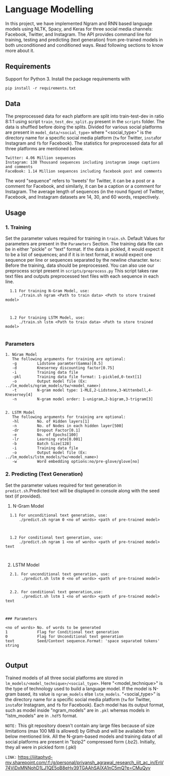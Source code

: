 # Language Modelling
In this project, we have implemented Ngram and RNN based language models using NLTK, Spacy, and Keras for three social media channels: Facebook, Twitter, and Instagram. The API provides command line for training, testing and predicting (text generation) from pre-trained models in both unconditioned and conditioned ways. Read following sections to know more about it.    

## Requirements

Support for Python 3. Install the package requirements with
```console
pip install -r requirements.txt
```

## Data

The preprocessed data for each platform are split into train-test-dev in ratio 8:1:1 using script ```train_test_dev_split.py``` present in the ```scripts``` folder. The data is shuffled before doing the splits. Divided for various social platforms are present in ```model_data/<social_type>``` where "<social_type>" is the directory name for a specific social media platform (```tw``` for Twitter, ```insta```for Instagram and ```fb``` for Facebook). 
The statistics for preprocessed data for all three platforms are mentioned below.
```
Twitter: 4.06 Million sequences
Instagram: 138 Thousand sequences including instagram image captions and comments 
FaceBook: 1.14 Million sequences including facebook post and comments
```
The word "sequence" refers to 'tweets' for Twitter, it can be a post or a comment for Facebook, and similarly, it can be a caption or a comment for Instagram. The average length of sequences (in the round figure) of Twitter, Facebook, and Instagram datasets are 14, 30, and 60 words, respectively.

## Usage

### 1. Training

Set the parameter values required for training in ```train.sh```. Default Values for parameters are present in the ```Parameters``` Section. The training data file can be in either "pickle" or "text" format. If the data is pickled, it would expect it to be a list of sequences; and if it is in text format, it would expect one sequence per line or sequences separated by the newline character. 
```Note:``` Before the training, data should be preprocessed. You can also use our preprocess script present in ```scripts/preprocess.py``` This script takes raw text files and outputs preprocessed text files with each sequence in each line. 
```
  1.1 For training N-Gram Model, use:
      ./train.sh ngram <Path to train data> <Path to store trained model>
      
    
  
  1.2 For training LSTM Model, use:
      ./train.sh lstm <Path to train data> <Path to store trained model>
     
```
### Parameters
``` 
1. NGram Model
   The following arguments for training are optional:
   -g         Lidstone paramter(Gamma)[0.5]
   -d         Kneserney discounting factor[0.75]
   -i         Training data file
   -pkl       Training data file format: 1-pickled,0-text[1]
   -o         Output model file (Ex: ../lm_models/ngram_models/tw/<model_name>)
   -t         N-gram model type: 1-MLE,2-Lidstone,3-Wittenbell,4-Kneserney[4]
   -n         N-gram model order: 1-unigram,2-bigram,3-trigram[3]


2. LSTM Model
   The following arguments for training are optional:
   -hl        No. of Hidden layers[1]
   -n         No. of Nodes in each hidden layer[500]
   -dr        Dropout Factor[0.1]
   -e         No. of Epochs[100]
   -lr        Learning rate[0.001]
   -b         Batch Size[128]
   -i         Training data file
   -o         Output model file (Ex: ../lm_models/lstm_models/tw/<model_name>)
   -w         Word embedding options:no/pre-glove/glove[no]
```
   
### 2. Predicting (Text Generation)

Set the parameter values required for text generation in ```predict.sh```.Predicted text will be displayed in console along with the seed text (if provided).

1. N-Gram Model
```
  1.1 For unconditional text generation, use:
      ./predict.sh ngram 0 <no of words> <path of pre-trained model>
      
     
  
  1.2 For conditional text generation, use:
      ./predict.sh ngram 1 <no of words> <path of pre-trained model> text
      
     
```
2. LSTM Model
```
  2.1. For unconditional text generation, use:
       ./predict.sh lstm 0 <no of words> <path of pre-trained model>
    
   
  2.2. For conditional text generation,use:
       ./predict.sh lstm 1 <no of words> <path of pre-trained model> text
       
    

### Parameters

<no of words> No. of words to be generated
1             Flag for Conditional text generation
0             Flag for Unconditional text generation
text          Seed/Context sequence.Format: 'space separated tokens' string
 
```

## Output

Trained models of all three social platforms are stored in ```lm_models/<model_technique>/<social_type>```.  Here "<model_technique>" is the type of technology used to build a language model. If the model is N-gram based, its value is ```ngram_models``` else ```lstm_models```. "<social_type>" is the directory name for a specific social media platform (```tw``` for Twitter, ```insta```for Instagram, and ```fb``` for Facebook).
Each model has its output format, such as model inside "ngram_models" are in ```.pkl``` whereas models in "lstm_models" are in ```.hdf5``` format.

```NOTE:```
This git repository doesn't contain any large files because of size limitations (max 100 MB is allowed) by Github and will be available from below mentioned link. All the N-gram-based models and training data of all social platforms are present in "bzip2" compressed form (.bz2). Initially, they all were in pickled form (.pkl)
        
```LINK:``` 
https://iiitaphyd-my.sharepoint.com/:f:/g/personal/priyansh_agrawal_research_iiit_ac_in/EnV74VjDxMNNohD1LJ1QE5oB8eHv39TGAAhSAIXA1nC5mQ?e=CMuQyv

